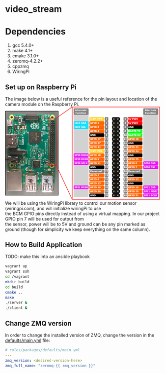 # video_stream

# Dependencies
1. gcc 5.4.0+
2. make 4.1+
3. cmake 3.1.0+
4. zeromq-4.2.2+
5. cppzmq
6. WiringPi

## Set up on Raspberry Pi
The image below is a useful reference for the pin layout and location of the camera module on the Raspberry Pi.  
![](images/rp_pinout.png?raw=true)    
We will be using the WiringPi library to control our motion sensor (wiringpi.com), and will initialize wiringPi to use  
the BCM GPIO pins directly instead of using a virtual mapping. In our project GPIO pin 7 will be used for output from  
the sensor, power will be to 5V and ground can be any pin marked as ground (though for simplicity we keep everything on the same column). 
## How to Build Application
TODO: make this into an ansible playbook
```bash
vagrant up
vagrant ssh
cd /vagrant
mkdir build
cd build
cmake ..
make
./server &
./client &
```

## Change ZMQ version
In order to change the installed version of ZMQ, change the version in the [defaults/main.yml](https://github.com/moorem27/video_stream/blob/development/roles/packages/defaults/main.yml) file:
```yaml
# roles/packages/defaults/main.yml
---
zmq_version: <desired-version-here>
zmq_full_name: "zeromq-{{ zmq_version }}"
```